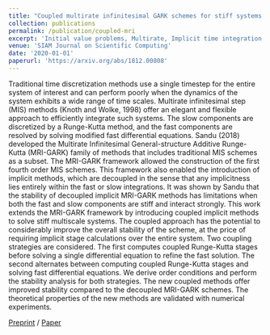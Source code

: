 ```yaml
---
title: "Coupled multirate infinitesimal GARK schemes for stiff systems with multiple time scales"
collection: publications
permalink: /publication/coupled-mri
excerpt: 'Initial value problems, Multirate, Implicit time integration'
venue: 'SIAM Journal on Scientific Computing'
date: '2020-01-01'
paperurl: 'https://arxiv.org/abs/1812.00808'
---
```

Traditional time discretization methods use a single timestep for the entire system of interest and can perform poorly when the dynamics of the system exhibits a wide range of time scales. Multirate infinitesimal step (MIS) methods (Knoth and Wolke, 1998) offer an elegant and flexible approach to efficiently integrate such systems. The slow components are discretized by a Runge-Kutta method, and the fast components are resolved by solving modified fast differential equations. Sandu (2018) developed the Multirate Infinitesimal General-structure Additive Runge-Kutta (MRI-GARK) family of methods that includes traditional MIS schemes as a subset. The MRI-GARK framework allowed the construction of the first fourth order MIS schemes. This framework also enabled the introduction of implicit methods, which are decoupled in the sense that any implicitness lies entirely within the fast or slow integrations. It was shown by Sandu that the stability of decoupled implicit MRI-GARK methods has limitations when both the fast and slow components are stiff and interact strongly. This work extends the MRI-GARK framework by introducing coupled implicit methods to solve stiff multiscale systems. The coupled approach has the potential to considerably improve the overall stability of the scheme, at the price of requiring implicit stage calculations over the entire system. Two coupling strategies are considered. The first computes coupled Runge-Kutta stages before solving a single differential equation to refine the fast solution. The second alternates between computing coupled Runge-Kutta stages and solving fast differential equations. We derive order conditions and perform the stability analysis for both strategies. The new coupled methods offer improved stability compared to the decoupled MRI-GARK schemes. The theoretical properties of the new methods are validated with numerical experiments.

[Preprint](https://arxiv.org/abs/1812.00808) / [Paper](https://epubs.siam.org/doi/abs/10.1137/19M1266952)
